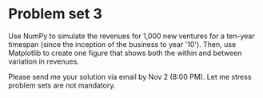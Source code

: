 # Problem set 3

Use NumPy to simulate the revenues for 1,000 new ventures for a ten-year
timespan (since the inception of the business to year '10'). Then, use 
Matplotlib to create one figure that shows both the within and between 
variation in revenues.

Please send me your solution via email by Nov 2 (8:00 PM). Let me stress problem sets are not mandatory.